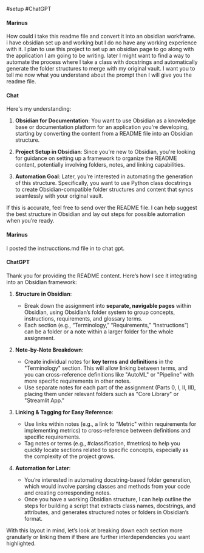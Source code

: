 #setup #ChatGPT 

#### Marinus

How could i take this readme file and convert it into an obsidian workframe. i have obsidian set up and working but I do no have any working experience with it. I plan to use this project to set up an obsidian page to go along with the application I am going to be writing. later I might want to find a way to automate the process where I take a class with docstrings and automatically generate the folder structures to merge with my original vault. I want you to tell me now what you understand about the prompt then I will give you the readme file.

#### Chat

Here's my understanding:

1. **Obsidian for Documentation**: You want to use Obsidian as a knowledge base or documentation platform for an application you're developing, starting by converting the content from a README file into an Obsidian structure.

2. **Project Setup in Obsidian**: Since you’re new to Obsidian, you're looking for guidance on setting up a framework to organize the README content, potentially involving folders, notes, and linking capabilities.

3. **Automation Goal**: Later, you’re interested in automating the generation of this structure. Specifically, you want to use Python class docstrings to create Obsidian-compatible folder structures and content that syncs seamlessly with your original vault.

If this is accurate, feel free to send over the README file. I can help suggest the best structure in Obsidian and lay out steps for possible automation when you’re ready.

#### Marinus

I posted the instrucctions.md file in to chat gpt.

#### ChatGPT

Thank you for providing the README content. Here’s how I see it integrating into an Obsidian framework:

1. **Structure in Obsidian**:
   - Break down the assignment into **separate, navigable pages** within Obsidian, using Obsidian’s folder system to group concepts, instructions, requirements, and glossary terms.
   - Each section (e.g., “Terminology,” “Requirements,” “Instructions”) can be a folder or a note within a larger folder for the whole assignment.

2. **Note-by-Note Breakdown**:
   - Create individual notes for **key terms and definitions** in the "Terminology" section. This will allow linking between terms, and you can cross-reference definitions like "AutoML" or "Pipeline" with more specific requirements in other notes.
   - Use separate notes for each part of the assignment (Parts 0, I, II, III), placing them under relevant folders such as "Core Library" or "Streamlit App."

3. **Linking & Tagging for Easy Reference**:
   - Use links within notes (e.g., a link to "Metric" within requirements for implementing metrics) to cross-reference between definitions and specific requirements.
   - Tag notes or terms (e.g., #classification, #metrics) to help you quickly locate sections related to specific concepts, especially as the complexity of the project grows.

4. **Automation for Later**:
   - You’re interested in automating docstring-based folder generation, which would involve parsing classes and methods from your code and creating corresponding notes.
   - Once you have a working Obsidian structure, I can help outline the steps for building a script that extracts class names, docstrings, and attributes, and generates structured notes or folders in Obsidian’s format.

With this layout in mind, let’s look at breaking down each section more granularly or linking them if there are further interdependencies you want highlighted.





